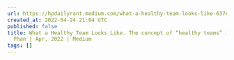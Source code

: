 ```yaml
---
url: https://hpdailyrant.medium.com/what-a-healthy-team-looks-like-637e63e30edb
created_at: 2022-04-24 21:04 UTC
published: false
title: What a Healthy Team Looks Like. The concept of “healthy teams” is… | by Hà
  Phan | Apr, 2022 | Medium
tags: []
---
```



